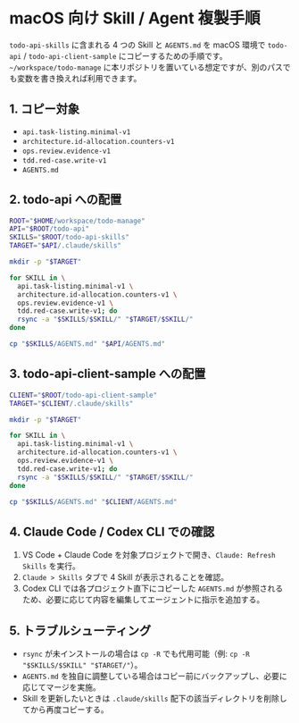 # macOS 向け Skill / Agent 複製手順

`todo-api-skills` に含まれる 4 つの Skill と `AGENTS.md` を macOS 環境で `todo-api` / `todo-api-client-sample` にコピーするための手順です。`~/workspace/todo-manage` に本リポジトリを置いている想定ですが、別のパスでも変数を書き換えれば利用できます。

## 1. コピー対象
- `api.task-listing.minimal-v1`
- `architecture.id-allocation.counters-v1`
- `ops.review.evidence-v1`
- `tdd.red-case.write-v1`
- `AGENTS.md`

## 2. todo-api への配置
```bash
ROOT="$HOME/workspace/todo-manage"
API="$ROOT/todo-api"
SKILLS="$ROOT/todo-api-skills"
TARGET="$API/.claude/skills"

mkdir -p "$TARGET"

for SKILL in \
  api.task-listing.minimal-v1 \
  architecture.id-allocation.counters-v1 \
  ops.review.evidence-v1 \
  tdd.red-case.write-v1; do
  rsync -a "$SKILLS/$SKILL/" "$TARGET/$SKILL/"
done

cp "$SKILLS/AGENTS.md" "$API/AGENTS.md"
```

## 3. todo-api-client-sample への配置
```bash
CLIENT="$ROOT/todo-api-client-sample"
TARGET="$CLIENT/.claude/skills"

mkdir -p "$TARGET"

for SKILL in \
  api.task-listing.minimal-v1 \
  architecture.id-allocation.counters-v1 \
  ops.review.evidence-v1 \
  tdd.red-case.write-v1; do
  rsync -a "$SKILLS/$SKILL/" "$TARGET/$SKILL/"
done

cp "$SKILLS/AGENTS.md" "$CLIENT/AGENTS.md"
```

## 4. Claude Code / Codex CLI での確認
1. VS Code + Claude Code を対象プロジェクトで開き、`Claude: Refresh Skills` を実行。
2. `Claude > Skills` タブで 4 Skill が表示されることを確認。
3. Codex CLI では各プロジェクト直下にコピーした `AGENTS.md` が参照されるため、必要に応じて内容を編集してエージェントに指示を追加する。

## 5. トラブルシューティング
- `rsync` が未インストールの場合は `cp -R` でも代用可能（例: `cp -R "$SKILLS/$SKILL" "$TARGET/"`）。
- `AGENTS.md` を独自に調整している場合はコピー前にバックアップし、必要に応じてマージを実施。
- Skill を更新したいときは `.claude/skills` 配下の該当ディレクトリを削除してから再度コピーする。
